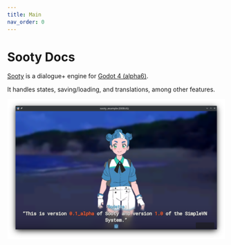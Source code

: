 ```yaml
---
title: Main
nav_order: 0
---
```


# Sooty Docs

[Sooty](https://github.com/teebarjunk/sooty) is a dialogue+ engine for [Godot 4 (alpha6)](https://godotengine.org/article/dev-snapshot-godot-4-0-alpha-6).

It handles states, saving/loading, and translations, among other features.

![](/preview.png)
